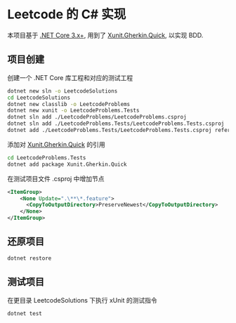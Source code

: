 # Leetcode 的 C# 实现

本项目基于 [.NET Core 3.x+](https://dotnet.microsoft.com/download), 用到了 [Xunit.Gherkin.Quick](https://github.com/ttutisani/Xunit.Gherkin.Quick), 以实现 BDD.

## 项目创建

创建一个 .NET Core 库工程和对应的测试工程

```bash
dotnet new sln -o LeetcodeSolutions
cd LeetcodeSolutions
dotnet new classlib -o LeetcodeProblems
dotnet new xunit -o LeetcodeProblems.Tests
dotnet sln add ./LeetcodeProblems/LeetcodeProblems.csproj
dotnet sln add ./LeetcodeProblems.Tests/LeetcodeProblems.Tests.csproj
dotnet add ./LeetcodeProblems.Tests/LeetcodeProblems.Tests.csproj reference ./LeetcodeProblems/LeetcodeProblems.csproj
```

添加对 [Xunit.Gherkin.Quick](https://github.com/ttutisani/Xunit.Gherkin.Quick) 的引用

```bash
cd LeetcodeProblems.Tests
dotnet add package Xunit.Gherkin.Quick
```

在测试项目文件 .csproj 中增加节点

```xml
<ItemGroup>
    <None Update=".\**\*.feature">
      <CopyToOutputDirectory>PreserveNewest</CopyToOutputDirectory>
    </None>
</ItemGroup>
```

## 还原项目

```bash
dotnet restore
```

## 测试项目

在更目录 LeetcodeSolutions 下执行 xUnit 的测试指令

```bash
dotnet test
```
